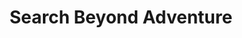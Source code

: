 ---
title: "Search Beyond Adventure"
url: /minneapolis/search-beyond-adventure/
shop: travel agency
---